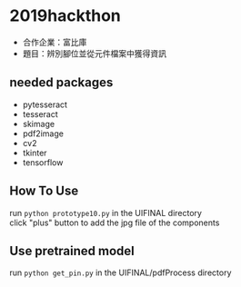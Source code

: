 # 2019hackthon

- 合作企業：富比庫
- 題目：辨別腳位並從元件檔案中獲得資訊

## needed packages
- pytesseract
- tesseract
- skimage
- pdf2image
- cv2
- tkinter
- tensorflow

## How To Use

run `python prototype10.py` in the UIFINAL directory  
click "plus" button to add the jpg file of the components
## Use pretrained model

run `python get_pin.py` in the UIFINAL/pdfProcess directory
